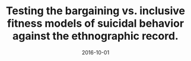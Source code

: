 ---
title: "Testing the bargaining vs. inclusive fitness models of suicidal behavior against the ethnographic record."
collection: publications
permalink: /publication/2016-01-01-syme_et_al
excerpt: <blockquote>Suicidal behavior by younger, healthy adults in the context of fitness threats, such as forced or thwarted marriages, physical or sexual abuse, or loss of a mate; social conflict, such as severe disagreements with parents and other authority figures; and powerlessness to improve one's situation, is ubiquitous in the ethnographic record.</blockquote>
date: 2016-10-01
venue: 'Evolution and Human Behavior'
link: 'https://doi.org/10.1016/j.evolhumbehav.2015.10.005'
paperurl: '/files/syme_et_al_2016.pdf'
citation: 'Kristen L. Syme, <b>Zachary H. Garfield</b>, and Edward H. Hagen. (2016). &quot;Testing the bargaining vs. inclusive fitness models of suicidal behavior against the ethnographic record.&quot; <i>Evolution and Human Behavior</i>. 37(3).'
---